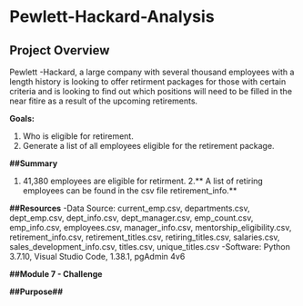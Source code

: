 # Pewlett-Hackard-Analysis

## Project Overview
Pewlett -Hackard, a large company with several thousand employees with a length history is looking to offer retirment packages for those with certain criteria and is looking to find out which positions will need to be filled in the near fitire as a result of the upcoming retirements.

**Goals:**
1. Who is eligible for retirement.
2. Generate a list of all employees eligible for the retirement package.


**##Summary**

1. 41,380 employees are eligible for retirment.
2.** A list of retiring employees can be found in the csv file retirement_info.**


**##Resources**
-Data Source: current_emp.csv, departments.csv, dept_emp.csv, dept_info.csv, dept_manager.csv, emp_count.csv, emp_info.csv, employees.csv, manager_info.csv, mentorship_eligibility.csv, retirement_info.csv, retirement_titles.csv, retiring_titles.csv, salaries.csv, sales_development_info.csv, titles.csv, unique_titles.csv
-Software: Python 3.7.10, Visual Studio Code, 1.38.1, pgAdmin 4v6



**##Module 7 - Challenge** 

**##Purpose##**






